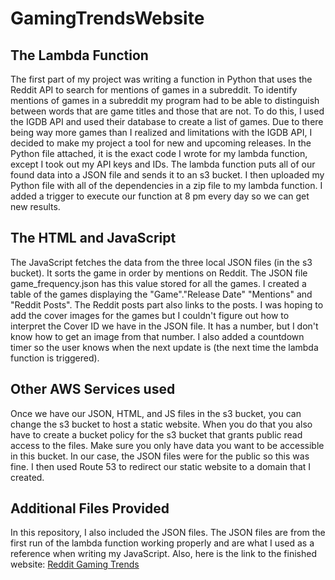 # GamingTrendsWebsite

## The Lambda Function
The first part of my project was writing a function in Python that uses the Reddit API to search for mentions of games in a subreddit.
To identify mentions of games in a subreddit my program had to be able to distinguish between words that are game titles and those that are not.
To do this, I used the IGDB API and used their database to create a list of games.
Due to there being way more games than I realized and limitations with the IGDB API, I decided to make my project a tool for new and upcoming releases.
In the Python file attached, it is the exact code I wrote for my lambda function, except I took out my API keys and IDs.
The lambda function puts all of our found data into a JSON file and sends it to an s3 bucket.
I then uploaded my Python file with all of the dependencies in a zip file to my lambda function.
I added a trigger to execute our function at 8 pm every day so we can get new results.

## The HTML and JavaScript
The JavaScript fetches the data from the three local JSON files (in the s3 bucket).
It sorts the game in order by mentions on Reddit. The JSON file game_frequency.json has this value stored for all the games.
I created a table of the games displaying the "Game"."Release Date" "Mentions" and "Reddit Posts". The Reddit posts part also links to the posts.
I was hoping to add the cover images for the games but I couldn't figure out how to interpret the Cover ID we have in the JSON file. It has a number, but I don't know how to get an image from that number.
I also added a countdown timer so the user knows when the next update is (the next time the lambda function is triggered).

## Other AWS Services used
Once we have our JSON, HTML, and JS files in the s3 bucket, you can change the s3 bucket to host a static website.
When you do that you also have to create a bucket policy for the s3 bucket that grants public read access to the files. 
Make sure you only have data you want to be accessible in this bucket. In our case, the JSON files were for the public so this was fine.
I then used Route 53 to redirect our static website to a domain that I created. 

## Additional Files Provided
In this repository, I also included the JSON files.
The JSON files are from the first run of the lambda function working properly and are what I used as a reference when writing my JavaScript.
Also, here is the link to the finished website: [Reddit Gaming Trends](https://s3.us-east-2.amazonaws.com/redditgamedata.click/index.html?response-content-disposition=inline&X-Amz-Security-Token=IQoJb3JpZ2luX2VjEE8aCXVzLWVhc3QtMiJGMEQCIEWjiQlT5FuykgXWIdNsMUjX0Nm290Rh7Mg7lC5uaxdWAiB%2BYzLAcB3JlOpvOc3AIGtnQEc13Oa77o1TO50CmRxnuSrtAgjI%2F%2F%2F%2F%2F%2F%2F%2F%2F%2F8BEAAaDDQxNjY1Mjc0Nzc1OCIMb7G0Aat0Ttj7SmO9KsECOfGtZm7gJG22b0FfLrp9sJP00fMfXYrITVcV6SJ%2FTdwF5BUZGRbCqzG4uLeWaUJuNAToMuOncqSClcWYk6310J5YqfH9xy%2F%2FWxLuCWJACHhdFVvO10vvdGR7SWij1wL2rvZyzed5YNp1BnV2YaclVL8Q71mWaSiYPIztHn49%2F3UEax7vVzlgji55QUx9gcHidd%2Fque%2BDJ8OIdWz%2BVISpF8%2F%2BOOEOPCiGyUln5MjDbqLSXARwelDXgR%2BcBgIJb03J0abMejeM2Qk2KK2gnqz8cDkRlOBEfCksVOGiWw%2Fu6bXZIOj0ESRbf89f0rHoX7MESyc2Jo1%2BubsIAXCYAOJHe8wiBvy9eP0cNfyWv0ztdHPp%2BphStHsxqaf44UkyfBw%2BxQsggCk7pPJgep%2BX8cBe874eIbsN26uVasIlyWXZeSC8MJSRg6wGOrQC36itORXUZVAPxrldfAAMAl3Birb4MZZvmd4TGGfWGIqlF9ALwhpSuZzGvaS8H91OGyMVAb5%2BekmaQWOUTolhE%2FAnR1uf4T%2BaO%2BE28h95t4NHe%2B9XTpVa0tObW40qrha0vGnN8X8VgqKu4niKXubBlAXcPyxaUC%2FPq0sCOEA9GO0SLvYTVgxyNEC%2BR%2FxGJHSWBmFIj6ghe0FobEbp0uiu0qOh90RldbbkhsBmcPUc3jpAArqftjUOMsIdq9mNWLspR8eIpQ4hEW4VOwD9wam22WRSysBIfPR3x60aK%2F32PcBCVRj6RSvvbKyr%2BAK9FCcza81s6hgzLMFlRodMILbMLD%2ByNQ537LmnfKwtmp4Lj0StKkWO2WlUhepXOKUiKo59UmSYm2%2B5fH7VfhGTHnKy0bX2ILU%3D&X-Amz-Algorithm=AWS4-HMAC-SHA256&X-Amz-Date=20231218T232229Z&X-Amz-SignedHeaders=host&X-Amz-Expires=300&X-Amz-Credential=ASIAWCATQMPXM4OUKV5W%2F20231218%2Fus-east-2%2Fs3%2Faws4_request&X-Amz-Signature=788654cc1908d8313e1a096e92ed0e2a45a5db2dae8b6dae8cf28392331ed9cc)
